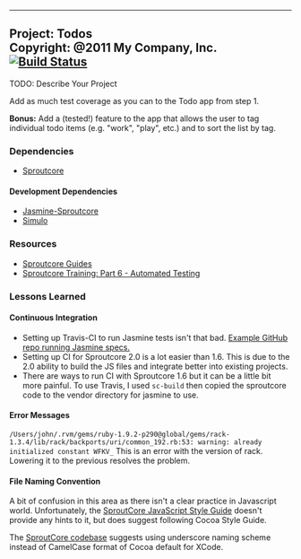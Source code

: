 --------------------------------------------------------------------------
Project:   Todos  
Copyright: @2011 My Company, Inc.  
[![Build Status](https://secure.travis-ci.org/jwang/todos.png)](http://travis-ci.org/jwang/todos)
--------------------------------------------------------------------------
TODO: Describe Your Project


Add as much test coverage as you can to the Todo app from step 1.

**Bonus:** Add a (tested!) feature to the app that allows the user to tag individual todo items (e.g. "work", "play", etc.) and to sort the list by tag.

### Dependencies
* [Sproutcore](http://sproutcore.com)

#### Development Dependencies
* [Jasmine-Sproutcore](https://github.com/gmoeck/jasmine-sproutcore)
* [Simulo](https://github.com/gmoeck/simulo)

### Resources
* [Sproutcore Guides](http://guides.sproutcore.com)
* [Sproutcore Training: Part 6 - Automated Testing](http://vimeo.com/26026503)

### Lessons Learned

#### Continuous Integration
* Setting up Travis-CI to run Jasmine tests isn't that bad. [Example
  GitHub repo running Jasmine specs.]()
* Setting up CI for Sproutcore 2.0 is a lot easier than 1.6. This is due
  to the 2.0 ability to build the JS files and integrate better into
existing projects.
* There are ways to run CI with Sproutcore 1.6 but it can be a little
  bit more painful. To use Travis, I used `sc-build` then copied the
sproutcore code to the vendor directory for jasmine to use.

#### Error Messages
`/Users/john/.rvm/gems/ruby-1.9.2-p290@global/gems/rack-1.3.4/lib/rack/backports/uri/common_192.rb:53: warning: already initialized constant WFKV_`
This is an error with the version of rack. Lowering it to the previous
resolves the problem.

#### File Naming Convention
A bit of confusion in this area as there isn't a clear practice in
Javascript world. Unfortunately, the [SproutCore JavaScript Style
Guide](http://guides.sproutcore.com/style_guide.html) doesn't provide
any hints to it, but does suggest following Cocoa Style Guide.

The [SproutCore codebase](https://github.com/sproutcore/sproutcore/tree/master/apps/test_controls/resources)
suggests using underscore naming scheme instead of CamelCase format of Cocoa default for XCode.


